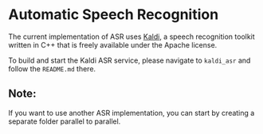 # Automatic Speech Recognition
The current implementation of ASR uses [Kaldi](http://kaldi.sourceforge.net/),
a speech recognition toolkit written in C++ that is freely available under the Apache license. 

To build and start the Kaldi ASR service, please navigate to `kaldi_asr` and follow the `README.md` there.

## Note:

If you want to use another ASR implementation,
you can start by creating a separate folder parallel to parallel.
